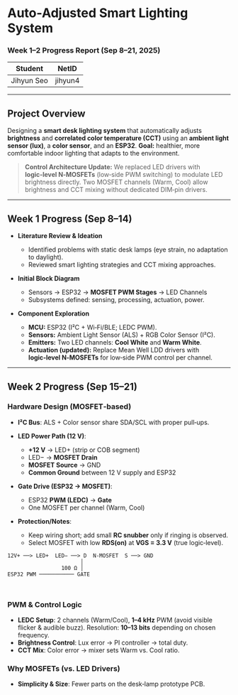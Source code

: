 # Auto-Adjusted Smart Lighting System

### Week 1–2 Progress Report (Sep 8–21, 2025)

| Student    | NetID   |
| ---------- | ------- |
| Jihyun Seo | jihyun4 |

---

## Project Overview

Designing a **smart desk lighting system** that automatically adjusts **brightness** and **correlated color temperature (CCT)** using an **ambient light sensor (lux)**, a **color sensor**, and an **ESP32**.
**Goal:** healthier, more comfortable indoor lighting that adapts to the environment.

> **Control Architecture Update:** We replaced LED drivers with **logic‑level N‑MOSFETs** (low‑side PWM switching) to modulate LED brightness directly. Two MOSFET channels (Warm, Cool) allow brightness and CCT mixing without dedicated DIM‑pin drivers.

---

## Week 1 Progress (Sep 8–14)

* **Literature Review & Ideation**

  * Identified problems with static desk lamps (eye strain, no adaptation to daylight).
  * Reviewed smart lighting strategies and CCT mixing approaches.
* **Initial Block Diagram**

  * Sensors → ESP32 → **MOSFET PWM Stages** → LED Channels
  * Subsystems defined: sensing, processing, actuation, power.
* **Component Exploration**

  * **MCU:** ESP32 (I²C + Wi‑Fi/BLE; LEDC PWM).
  * **Sensors:** Ambient Light Sensor (ALS) + RGB Color Sensor (I²C).
  * **Emitters:** Two LED channels: **Cool White** and **Warm White**.
  * **Actuation (updated):** Replace Mean Well LDD drivers with **logic‑level N‑MOSFETs** for low‑side PWM control per channel.

---

## Week 2 Progress (Sep 15–21)

### Hardware Design (MOSFET‑based)

* **I²C Bus**: ALS + Color sensor share SDA/SCL with proper pull‑ups.
* **LED Power Path (12 V)**:

  * **+12 V** → LED+ (strip or COB segment)
  * LED− → **MOSFET Drain**
  * **MOSFET Source** → GND
  * **Common Ground** between 12 V supply and ESP32
* **Gate Drive (ESP32 → MOSFET)**:

  * ESP32 **PWM (LEDC)**  → **Gate**
  * One MOSFET per channel (Warm, Cool)

* **Protection/Notes**:

  * Keep wiring short; add small **RC snubber** only if ringing is observed.
  * Select MOSFET with low **RDS(on)** at **VGS = 3.3 V** (true logic‑level).

```
12V+ ──> LED+  LED− ──> D  N‑MOSFET  S ──> GND
                       │
                 100 Ω │
ESP32 PWM ─────────── GATE
                       
               
```

### PWM & Control Logic

* **LEDC Setup**: 2 channels (Warm/Cool), **1–4 kHz** PWM (avoid visible flicker & audible buzz).
  Resolution: **10–13 bits** depending on chosen frequency.
* **Brightness Control**: Lux error → PI controller → total duty.
* **CCT Mix**: Color error → mixer sets Warm vs. Cool ratio.


### Why MOSFETs (vs. LED Drivers)

* **Simplicity & Size**: Fewer parts on the desk‑lamp prototype PCB.

